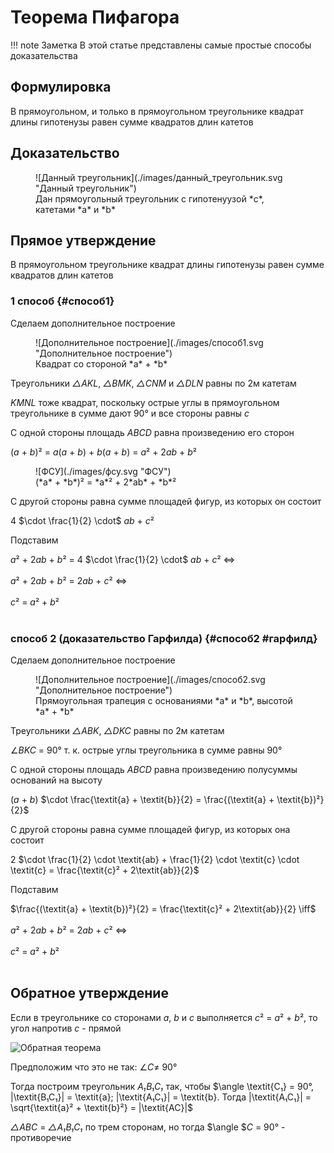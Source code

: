# Теорема Пифагора

!!! note Заметка
    В этой статье представлены самые простые способы доказательства

## Формулировка

В прямоугольном, и только в прямоугольном треугольнике квадрат длины гипотенузы равен сумме квадратов длин катетов

## Доказательство

<figure markdown="span">
    ![Данный треугольник](./images/данный_треугольник.svg "Данный треугольник")
    <figcaption>Дан прямоугольный треугольник с гипотенуузой *c*, катетами *a* и *b*</figcaption>
</figure>

## Прямое утверждение

В прямоугольном треугольнике квадрат длины гипотенузы равен сумме квадратов длин катетов

### 1 способ {#способ1}

Сделаем дополнительное построение

<figure markdown="span">
    ![Дополнительное построение](./images/способ1.svg "Дополнительное построение")
    <figcaption>Квадрат со стороной *a* + *b*</figcaption>
</figure>

Треугольники *△AKL*, *△BMK*, *△CNM* и *△DLN* равны по 2м катетам

*KMNL* тоже квадрат, поскольку острые углы в прямоугольном треугольнике в сумме дают 90° и все стороны равны *c*

С одной стороны площадь *ABCD* равна произведению его сторон 

(*a* + *b*)² = *a*(*a* + *b*) + *b*(*a* + *b*) = *a*² + 2*ab* + *b*²

<figure markdown="span">
    ![ФСУ](./images/фсу.svg "ФСУ")
    <figcaption>(*a* + *b*)² = *a*² + 2*ab* + *b*²</figcaption>
</figure>

С другой стороны равна сумме площадей фигур, из которых он состоит

 4 $\cdot \frac{1}{2} \cdot$ *ab* + *c*²

Подставим

*a*² + 2*ab* + *b*² = 4 $\cdot \frac{1}{2} \cdot$ *ab* + *c*² $\iff$ <br><br>
*a*² + 2*ab* + *b*² = 2*ab* + *c*² $\iff$ <br><br>
*c*² = *a*² + *b*² <br><br>

### способ 2 (доказательство Гарфилда) {#способ2 #гарфилд}

Сделаем дополнительное построение

<figure markdown="span">
    ![Дополнительное построение](./images/способ2.svg "Дополнительное построение")
    <figcaption>Прямоугольная трапеция с основаниями *a* и *b*, высотой *a* + *b*</figcaption>
</figure>

Треугольники *△ABK*, *△DKC* равны по 2м катетам

$\angle$*BKC* = 90° т. к. острые углы треугольника в сумме равны 90°

С одной стороны площадь *ABCD* равна произведению полусуммы оснований на высоту

(*a* + *b*) $\cdot \frac{\textit{a} + \textit{b}}{2} = \frac{(\textit{a} + \textit{b})²}{2}$

С другой стороны равна сумме площадей фигур, из которых она состоит

2 $\cdot \frac{1}{2} \cdot \textit{ab} + \frac{1}{2} \cdot \textit{c} \cdot \textit{c} = \frac{\textit{c}² + 2\textit{ab}}{2}$

Подставим

$\frac{(\textit{a} + \textit{b})²}{2} = \frac{\textit{c}² + 2\textit{ab}}{2} \iff$<br><br>
*a*² + 2*ab* + *b*² = 2*ab* + *c*² $\iff$ <br><br>
*c*² = *a*² + *b*² <br><br>

## Обратное утверждение

Если в треугольнике со сторонами *a*, *b* и *c* выполняется *c*² = *a*² + *b*², то угол напротив *c* - прямой


![Обратная теорема](./images/обратная.svg "Обратная теорема")

Предположим что это не так: $\angle C \neq$ 90°

Тогда построим треугольник *A₁B₁C₁* так, чтобы $\angle \textit{C₁} = 90°, |\textit{B₁C₁}| = \textit{a}; |\textit{A₁C₁}| = \textit{b}. Тогда |\textit{A₁C₁}| = \sqrt{\textit{a}² + \textit{b}²} = |\textit{AC}|$

*△ABC* = *△A₁B₁C₁* по трем сторонам, но тогда $\angle $*C* = 90° - противоречие

